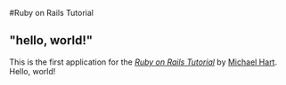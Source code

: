 #Ruby on Rails Tutorial

## "hello, world!"

This is the first application for the
[*Ruby on Rails Tutorial*](http://www.railstutorial.org/)
by [Michael Hart](http://www.michaelhartl.com/). Hello, world!